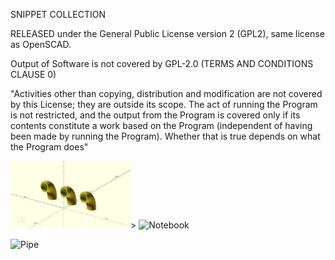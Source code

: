 SNIPPET COLLECTION 

RELEASED under the General Public License version 2 (GPL2), same license as OpenSCAD.

Output of Software is not covered by GPL-2.0 (TERMS AND CONDITIONS CLAUSE 0)

"Activities other than copying, distribution and modification are not covered by this License; they are outside its scope. The act of running the Program is not restricted, and the output from the Program is covered only if its contents constitute a work based on the Program (independent of having been made by running the Program). Whether that is true depends on what the Program does"


<img title="a title" alt="Alt text" src="/Image/Pipe.png" width="192" height="108">>
![Notebook](https://github.com/AngeloNicoli/OpenSCAD-Snippet/assets/122599802/9bf2c6b5-f791-42a1-8503-f4f821dbd587)

![Pipe](https://github.com/AngeloNicoli/OpenSCAD-Snippet/assets/122599802/9d5d187a-fcd7-4268-99aa-f2460d270225)

